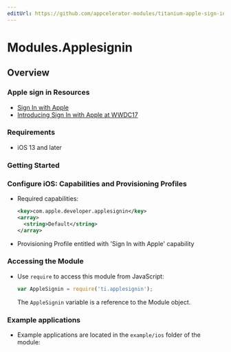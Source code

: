 ```yaml
---
editUrl: https://github.com/appcelerator-modules/titanium-apple-sign-in/edit/master/apidoc/Applesignin.yml
---
```

# Modules.Applesignin

<TypeHeader/>

## Overview

### Apple sign in Resources
  - [Sign In with Apple](https://developer.apple.com/sign-in-with-apple/)
  - [Introducing Sign In with Apple  at WWDC17](https://developer.apple.com/videos/play/wwdc2019/706/)

### Requirements

  - iOS 13 and later

### Getting Started

### Configure iOS: Capabilities and Provisioning Profiles

-   Required capabilities:

    ``` xml
    <key>com.apple.developer.applesignin</key>
    <array>
      <string>Default</string>
    </array>
    ```

-   Provisioning Profile entitled with 'Sign In with Apple' capability

### Accessing the Module

-   Use `require` to access this module from JavaScript:

    ``` javascript
    var AppleSignin = require('ti.applesignin');
    ```

    The `AppleSignin` variable is a reference to the Module object.

### Example applications

-   Example applications are located in the `example/ios` folder of the module:

<ApiDocs/>
